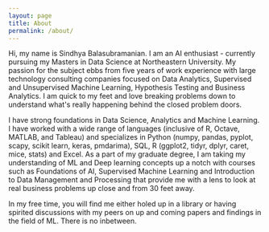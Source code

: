 ```yaml
---
layout: page
title: About
permalink: /about/
---
```


Hi, my name is Sindhya Balasubramanian. I am an AI enthusiast - currently pursuing my Masters in Data Science at Northeastern University. My passion for the subject ebbs from five years of work experience with large technology consulting companies focused on Data Analytics, Supervised and Unsupervised Machine Learning, Hypothesis Testing and Business Analytics. I am quick to my feet and love breaking problems down to understand what's really happening behind the closed problem doors.   

I have strong foundations in Data Science, Analytics and Machine Learning. I have worked with a wide range of languages (inclusive of R, Octave, MATLAB, and Tableau) and specializes in Python (numpy, pandas, pyplot, scapy, scikit learn, keras, pmdarima), SQL, R (ggplot2, tidyr, dplyr, caret, mice, stats) and Excel. As a part of my graduate degree, I am taking my understanding of ML and Deep learning concepts up a notch with courses such as Foundations of AI, Supervised Machine Learning and Introduction to Data Management and Processing that provide me with a lens to look at real business problems up close and from 30 feet away.

In my free time, you will find me either holed up in a library or having spirited discussions with my peers on up and coming papers and findings in the field of ML. There is no inbetween.
